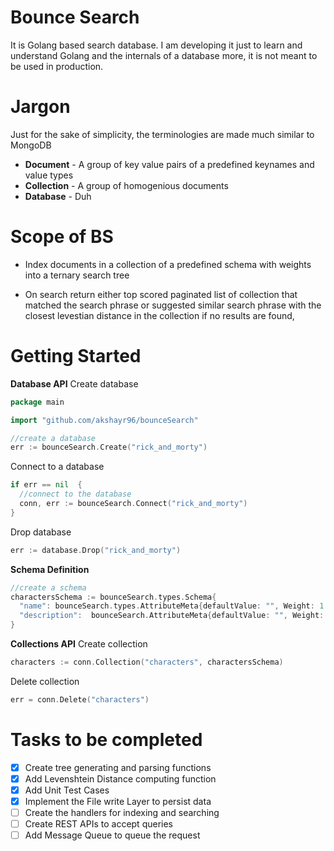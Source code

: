 # Bounce Search

It is Golang based search database. I am developing it just to learn and understand Golang and the internals of a database more, it is not meant to be used in production.


# Jargon

Just for the sake of simplicity, the terminologies are made much similar to MongoDB

* **Document** - A group of key value pairs of a predefined keynames and value types
* **Collection** - A group of homogenious documents
* **Database** - Duh


# Scope of BS

* Index documents in a collection of a predefined schema with weights into a ternary search tree 

* On search return either top scored paginated list of collection that matched the search phrase or suggested similar search phrase with the closest levestian distance in the collection if no results are found,

# Getting Started

**Database API**
Create database
```go
package main

import "github.com/akshayr96/bounceSearch"

//create a database
err := bounceSearch.Create("rick_and_morty")
```

Connect to a database
```go
if err == nil  {
  //connect to the database
  conn, err := bounceSearch.Connect("rick_and_morty")
}

```

Drop database
```go
err := database.Drop("rick_and_morty")
```

**Schema Definition**
```go
//create a schema
charactersSchema := bounceSearch.types.Schema{
  "name": bounceSearch.types.AttributeMeta{defaultValue: "", Weight: 1.0, Optional: false},
  "description":  bounceSearch.AttributeMeta{defaultValue: "", Weight: 1.0, Optional: false},
}
 ```

**Collections API**
Create collection
```go
characters := conn.Collection("characters", charactersSchema)
```

Delete collection
```go
err = conn.Delete("characters")
```

# Tasks to be completed

- [x] Create tree generating and parsing functions
- [x] Add Levenshtein Distance computing function
- [x] Add Unit Test Cases
- [x] Implement the File write Layer to persist data 
- [ ] Create the handlers for indexing and searching
- [ ] Create REST APIs to accept queries
- [ ] Add Message Queue to queue the request